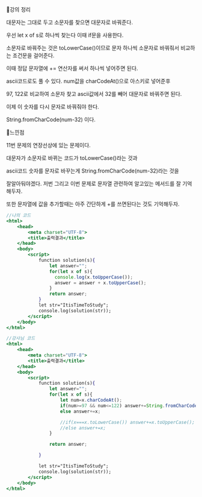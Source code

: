 📌강의 정리

대문자는 그대로 두고 소문자를 찾으면 대문자로 바꿔준다.

우선 let x of s로 하나씩 찾는다 이때 if문을 사용한다.

소문자로 바꿔주는 것은 toLowerCase()이므로 문자 하나씩 소문자로 바꿔줘서 비교하는 조건문을 걸어준다.

이때 정답 문자열에 += 연산자를 써서 하나씩 넣어주면 된다.

ascii코드로도 풀 수 있다. num값을 charCodeAt()으로 아스키로 넣어준후 

97, 122로 비교하여 소문자 찾고 ascii값에서 32를 빼어 대문자로 바꿔주면 된다. 

이제 이 숫자를 다시 문자로 바꿔줘야 한다. 

String.fromCharCode(num-32) 이다.

📌느낀점

11번 문제의 연장선상에 있는 문제이다. 

대문자가 소문자로 바뀌는 코드가 toLowerCase()라는 것과

ascii코드 숫자를 문자로 바꾸는게 String.fromCharCode(num-32)라는 것을 

잘알아둬야겠다. 저번 그리고 이번 문제로 문자열 관련하여 알고있는 메서드를 잘 기억해두자. 

또한 문자열에 값을 추가할때는 아주 간단하게 +를 쓰면된다는 것도 기억해두자.

```jsx
//나의 코드
<html>
    <head>
        <meta charset="UTF-8">
        <title>출력결과</title>
    </head>
    <body>
        <script>
            function solution(s){         
                let answer="";
                for(let x of s){
                  console.log(x.toUpperCase());
                  answer = answer + x.toUpperCase();
                }
                return answer;
            }
            let str="ItisTimeToStudy";
            console.log(solution(str));
        </script>
    </body>
</html>
```

```jsx
//강사님 코드
<html>
    <head>
        <meta charset="UTF-8">
        <title>출력결과</title>
    </head>
    <body>
        <script>
            function solution(s){         
                let answer="";
                for(let x of s){
                    let num=x.charCodeAt();
                    if(num>=97 && num<=122) answer+=String.fromCharCode(num-32);
                    else answer+=x;

                    //if(x===x.toLowerCase()) answer+=x.toUpperCase();
                    //else answer+=x;
                }

                return answer;

            }

            let str="ItisTimeToStudy";
            console.log(solution(str));
        </script>
    </body>
</html>
```
